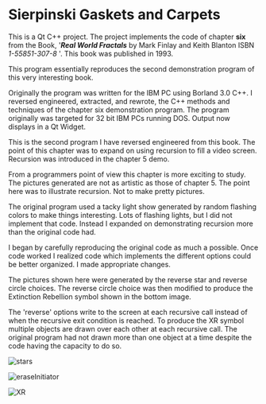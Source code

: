 # Sierpinski Gaskets and Carpets

This is a Qt C++ project.  The project implements the code of chapter **six** from the Book,  '***Real World Fractals*** by Mark Finlay and Keith Blanton ISBN _1-55851-307-8_   '.  This book  was published in 1993.  

This program essentially reproduces the second demonstration program of this very interesting book.

 Originally the program was written for the IBM PC using Borland 3.0 C++.  I reversed engineered, extracted, and rewrote, the C++ methods and techniques of the chapter six demonstration program.  The program originally was targeted for 32 bit IBM PCs running DOS.  Output now displays in a Qt Widget.

This is the second program I have reversed engineered from this book.  The point of this chapter was to expand on using recursion to fill a video screen.  Recursion was introduced in the chapter 5 demo.

From a programmers point of view this chapter is more exciting to study. The pictures generated are not as artistic as those of chapter 5. The point here was to illustrate recursion. Not to make pretty pictures.

The original program used a tacky light show generated by random flashing colors to make things interesting. Lots of flashing lights, but I did not implement that code. Instead I expanded on demonstrating recursion more than the original code had.

I began by carefully reproducing the original code as much a possible. Once code worked I realized code which implements the different options could be better organized. I made appropriate changes.

The pictures shown here were generated by the reverse star and reverse circle choices.  The reverse circle choice was then modified to produce the Extinction Rebellion symbol shown in the bottom image.  

The 'reverse' options write to the screen at each recursive call instead of when the recursive exit condition is reached. To produce the XR symbol multiple objects are drawn over each other at each recursive call. The original program had not drawn more than one object at a time despite the code having the capacity to do so.


![stars](https://user-images.githubusercontent.com/4401125/103143777-27d0bd80-46d2-11eb-8465-c970d0dfb7ad.png)


![eraseInitiator](https://user-images.githubusercontent.com/4401125/103143502-30be9080-46cc-11eb-8ec9-a868b89439b0.png)

![XR](https://user-images.githubusercontent.com/4401125/103167200-fcd39000-47dd-11eb-99df-6498d2eb765e.png)